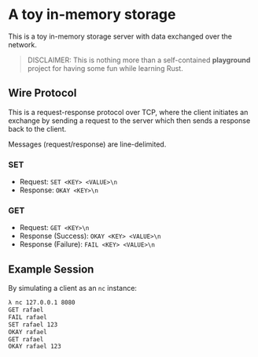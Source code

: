 # A **toy** in-memory storage

This is a toy in-memory storage server with data exchanged over the network.

> DISCLAIMER: This is nothing more than a self-contained **playground** project for having some fun while learning Rust.

## Wire Protocol

This is a request-response protocol over TCP, where the client initiates an exchange by sending a request to the server which then sends a response back to the client.

Messages (request/response) are line-delimited.

### SET

- Request: `SET <KEY> <VALUE>\n`
- Response: `OKAY <KEY>\n`
  
### GET

- Request: `GET <KEY>\n`
- Response (Success): `OKAY <KEY> <VALUE>\n`
- Response (Failure): `FAIL <KEY> <VALUE>\n`

## Example Session

By simulating a client as an `nc` instance:

```bash
λ nc 127.0.0.1 8080
GET rafael
FAIL rafael
SET rafael 123
OKAY rafael
GET rafael
OKAY rafael 123
```
